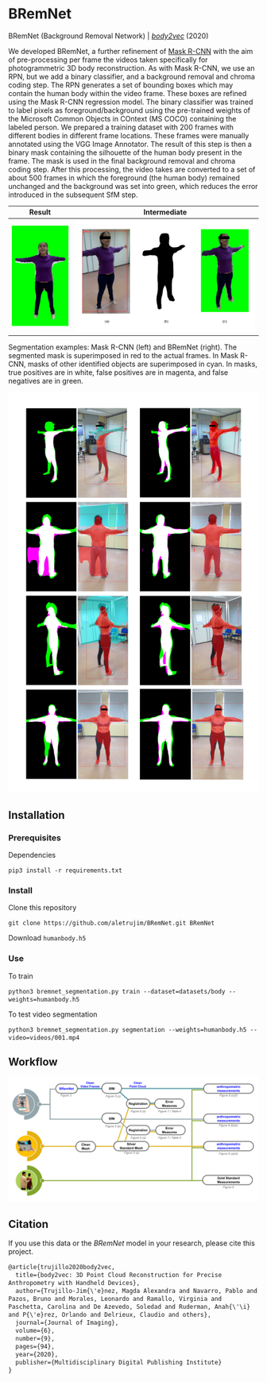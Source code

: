 # BRemNet
BRemNet (Background Removal Network) | [*body2vec*](https://doi.org/10.3390/jimaging6090094) (2020)

We developed BRemNet, a further refinement of [Mask R-CNN](https://github.com/matterport/Mask_RCNN) with the aim of pre-processing per frame the videos taken specifically for photogrammetric 3D body reconstruction. As with Mask R-CNN, we use an RPN, but we add a binary classifier, and a background removal and chroma coding step. The RPN generates a set of bounding boxes which may contain the human body within the video frame. These boxes are refined using the Mask R-CNN regression model. The binary classifier was trained to label pixels as foreground/background using the pre-trained weights of the Microsoft Common Objects in COntext (MS COCO) containing the labeled person. We prepared a training dataset with 200 frames with different bodies in different frame locations. These frames were manually annotated using the VGG Image Annotator. The result of this step is then a binary mask containing the silhouette of the human body present in the frame. The mask is used in the final background removal and chroma coding step. After this processing, the video takes are converted to a set of about 500 frames in which the foreground (the human body) remained unchanged and the background was set into green, which reduces the error introduced in the subsequent SfM step.

| Result | Intermediate |
| --- | --- |
| <img src="images/result.gif" width="200"/> | <img src="images/2-acquisition.png" width="700"/> |

Segmentation examples: Mask R-CNN (left) and BRemNet (right). The segmented mask is superimposed in red to the actual frames. In Mask R-CNN, masks of other identified objects are superimposed in cyan. In masks, true positives are in white, false positives are in magenta, and false negatives are in green.

![segmentation](images/4-segmentation.png)

## Installation
### Prerequisites
Dependencies
```
pip3 install -r requirements.txt
```
### Install
Clone this repository
```
git clone https://github.com/aletrujim/BRemNet.git BRemNet
```
Download `humanbody.h5`

### Use
To train
```
python3 bremnet_segmentation.py train --dataset=datasets/body --weights=humanbody.h5
```
To test video segmentation
```
python3 bremnet_segmentation.py segmentation --weights=humanbody.h5 --video=videos/001.mp4
```

## Workflow
![workflow](images/1-workflow-1.png)

## Citation
If you use this data or the *BRemNet* model in your research, please cite this project.
```
@article{trujillo2020body2vec,
  title={body2vec: 3D Point Cloud Reconstruction for Precise Anthropometry with Handheld Devices},
  author={Trujillo-Jim{\'e}nez, Magda Alexandra and Navarro, Pablo and Pazos, Bruno and Morales, Leonardo and Ramallo, Virginia and Paschetta, Carolina and De Azevedo, Soledad and Ruderman, Anah{\'\i} and P{\'e}rez, Orlando and Delrieux, Claudio and others},
  journal={Journal of Imaging},
  volume={6},
  number={9},
  pages={94},
  year={2020},
  publisher={Multidisciplinary Digital Publishing Institute}
}
